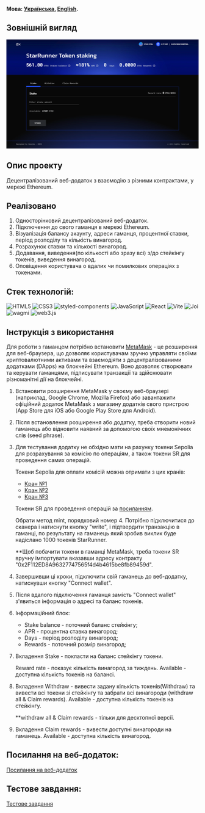 **Мова: [Українська](README.md), [English](README.en.md).**

## Зовнішній вигляд

![Зовнішній вигляд](./public/view.webp)

## Опис проекту

Децентралізований веб-додаток з взаємодію з різними контрактами, у мережі Ethereum.

## Реалізовано

1. Односторінковий децентралізований веб-додаток.
2. Підключення до свого гаманця в мережі Ethereum.
3. Візуалізація балансу акаунту, адреси гаманця, процентної ставки, період розподілу та кількість винагород.
4. Розрахунок ставки та кількості винагород.
5. Додавання, виведення(по кількості або зразу всі) з/до стейкінгу токенів, виведення винагород.
6. Оповіщення користувача о вдалих чи помилкових операціях з токенами.

## Стек технологій:

![HTML5](https://img.shields.io/badge/HTML5-E34F26?style=for-the-badge&logo=html5&logoColor=white)
![CSS3](https://img.shields.io/badge/CSS3-1572B6?style=for-the-badge&logo=css3&logoColor=white)
![styled-components](https://img.shields.io/badge/styled-components?style=for-the-badge&logo=styled-components)
![JavaScript](https://img.shields.io/badge/JavaScript-323330?style=for-the-badge&logo=javascript&logoColor=F7DF1E)
![React](https://img.shields.io/badge/React-20232A?style=for-the-badge&logo=react&logoColor=61DAFB)
![Vite](https://img.shields.io/badge/Vite-000000?style=for-the-badge&logo=vite)
![Joi](https://img.shields.io/badge/Joi-0BEDD7?style=for-the-badge)
![wagmi](https://img.shields.io/badge/wagmi-2a30a3?style=for-the-badge)
![web3.js](https://img.shields.io/badge/WEB3-1572B6?style=for-the-badge&logo=web3dotjs&logoColor=white)

## Інструкція з використання

Для роботи з гаманцем потрібно встановити [MetaMask](https://metamask.io/) - це розширення для веб-браузера, що дозволяє
користувачам зручно управляти своїми криптовалютними активами та взаємодіяти з децентралізованими додатками (DApps) на
блокчейні Ethereum. Воно дозволяє створювати та керувати гаманцями, підписувати транзакції та здійснювати різноманітні
дії на блокчейні.

1. Встановити розширення MetaMask у своєму веб-браузері (наприклад, Google Chrome, Mozilla Firefox) або завантажити
   офіційний додаток MetaMask з магазину додатків свого пристрою (App Store для iOS або Google Play Store для Android).
2. Після встановлення розширення або додатку, треба створити новий гаманець або відновити наявний за допомогою своїх
   мнемонічних слів (seed phrase).
3. Для тестування додатку не обхідно мати на рахунку токени Sepolia для розрахування за комісію по операціям, а також
   токени SR для проведення самих операцій.

   Токени Sepolia для оплати комісій можна отримати з цих кранів:

   - [Кран №1](https://sepoliafaucet.com/)
   - [Кран №2](https://sepolia-faucet.pk910.de/)
   - [Кран №3](https://access.rockx.com/faucet-sepolia)

   Токени SR для проведення операцій за
   [посиланням](https://sepolia.etherscan.io/address/0x59Ec26901B19fDE7a96f6f7f328f12d8f682CB83#writeContract).

   Обрати метод mint, порядковий номер 4. Потрібно підключитися до сканера і натиснути кнопку "write", і підтвердити
   транзакцію в гаманці, по результату на гаманець який зробив виклик буде надіслано 1000 токенів StarRunner.

   \*\*Щоб побачити токени в гаманці MetaMask, треба токени SR вручну імпортувати вказавши адресу контракту
   "0x2F112ED8A96327747565f4d4b4615be8fb89459d".

4. Завершивши ці кроки, підключити свій гаманець до веб-додатку, натиснувши кнопку "Connect wallet".
5. Після вдалого підключення гаманця замість "Connect wallet" з'явиться інформація о адресі та баланс токенів.
6. Інформаційний блок:

   - Stake balance - поточний баланс стейкінгу;
   - APR - процентна ставка винагород;
   - Days - період розподілу винагород;
   - Rewards - поточний розмір винагород;

7. Вкладення Stake - покласти на баланс стейкінгу токени.

   Reward rate - показує кількість винагород за тиждень. Available - доступна кількість токенів на балансі.

8. Вкладення Withdraw - вивести задану кількість токенів(Withdraw) та вивести всі токени зі стейкінгу та забрати всі
   винагороди (withdraw all & Claim rewards). Available - доступна кількість токенів на стейкінгу.

   \*\*withdraw all & Claim rewards - тільки для десктопної версії.

9. Вкладення Claim rewards - вивести доступні винагороди на гаманець. Available - доступна кількість винагород.

## Посилання на веб-додаток:

[Посилання на веб-додаток](https://dexola-camp-part2.vercel.app/)

## Тестове завдання:

[Тестове завдання](https://docs.google.com/document/d/1u2mTxMp7gvY18pqrmpl5kEVDMDOkDtNyVk8uAOHozbE/edit#heading=h.q55m2wxvgm01)
